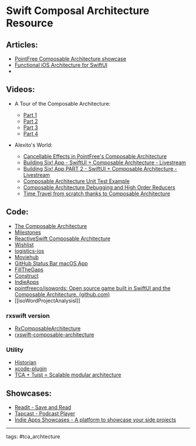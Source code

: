 # Swift Composal Architecture Resource

## Articles:

- [PointFree Composable Architecture showcase](https://alejandromp.com/blog/pointfree-composable-architecture-showcase/)
- [Functional iOS Architecture for SwiftUI](https://zenn.dev/inamiy/books/3dd014a50f321040a047)
- 
## Videos:

- A Tour of the Composable Architecture:

    - [Part 1](https://www.pointfree.co/episodes/ep100-a-tour-of-the-composable-architecture-part-1)
    - [Part 2](https://www.pointfree.co/episodes/ep101-a-tour-of-the-composable-architecture-part-2)
    - [Part 3](https://www.pointfree.co/episodes/ep102-a-tour-of-the-composable-architecture-part-3)
    - [Part 4](https://www.pointfree.co/episodes/ep103-a-tour-of-the-composable-architecture-part-4)

- Alexito's World:

    - [Cancellable Effects in PointFree's Composable Architecture](https://www.youtube.com/watch?v=VAB3lysXU9o)
    - [Building Six! App - SwiftUI + Composable Architecture - Livestream](https://www.youtube.com/watch?v=x7OMRjHBOZE)
    - [Building Six! App PART 2 - SwiftUI + Composable Architecture - Livestream](https://www.youtube.com/watch?v=C4B8GRr0xng)
    - [Composable Architecture Unit Test Example](https://www.youtube.com/watch?v=b2EDNgkLFIc)
    - [Composable Architecture Debugging and High Order Reducers](https://www.youtube.com/watch?v=113bOxNHlUk)
    - [Time Travel from scratch thanks to Composable Architecture](https://www.youtube.com/watch?v=ASsjhyzwBR4)

## Code:

- [The Composable Architecture](https://github.com/pointfreeco/swift-composable-architecture)
- [Milestones](https://github.com/jpsim/Milestones)
- [ReactiveSwift Composable Architecture](https://github.com/trading-point/reactiveswift-composable-architecture)
- [Wishlist](https://github.com/Rypac/wishlist)
- [logistics-ios](https://github.com/hypertrack/logistics-ios)
- [Moviehub](https://github.com/oskarek/Moviehub)
- [GitHub Status Bar macOS App](https://github.com/darrarski/github-status-bar)
- [FillTheGaps](https://github.com/MoralAlberto/FillTheGaps)
- [Construct](https://github.com/Thomvis/Construct)
- [IndieApps](https://github.com/antranapp/IndieApps)
- [pointfreeco/isowords: Open source game built in SwiftUI and the Composable Architecture. (github.com)](https://github.com/pointfreeco/isowords)
- [[isoWordProjectAnalysisI]]

### rxswift version
- [RxComposableArchitecture](https://github.com/esam091/RxComposableArchitecture)
- [rxswift-composable-architecture](https://github.com/dannyhertz/rxswift-composable-architecture)

### Utility 
- [Historian](https://github.com/finestructure/Historian)
- [xcode-plugin](https://github.com/CSCIX65G/swift-tca-xcodeplugin)
- [TCA + Tuist = Scalable modular architecture](https://github.com/fortmarek/ComposableTuistArchitecture)


## Showcases:

- [Readit - Save and Read](https://apps.apple.com/es/app/readit-save-and-read/id1513003417?l=en)
- [Tapcast - Podcast Player](https://apps.apple.com/us/app/tapcast-podcast-studio/id1484994729)
- [Indie Apps Showcases - A platform to showcase your side projects](https://antranapp.github.io/IndieApps/)

----
tags: #tca_archtecture 